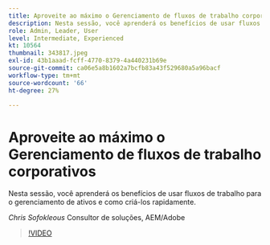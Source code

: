 ```yaml
---
title: Aproveite ao máximo o Gerenciamento de fluxos de trabalho corporativos
description: Nesta sessão, você aprenderá os benefícios de usar fluxos de trabalho para o gerenciamento de ativos e como criá-los rapidamente.
role: Admin, Leader, User
level: Intermediate, Experienced
kt: 10564
thumbnail: 343817.jpeg
exl-id: 43b1aaad-fcff-4770-8379-4a440231b69e
source-git-commit: ca06e5a8b1602a7bcfb83a43f529680a5a96bacf
workflow-type: tm+mt
source-wordcount: '66'
ht-degree: 27%

---
```


# Aproveite ao máximo o Gerenciamento de fluxos de trabalho corporativos

Nesta sessão, você aprenderá os benefícios de usar fluxos de trabalho para o gerenciamento de ativos e como criá-los rapidamente.

*Chris Sofokleous* Consultor de soluções, AEM/Adobe

>[!VIDEO](https://video.tv.adobe.com/v/343817/?quality=12&learn=on)
